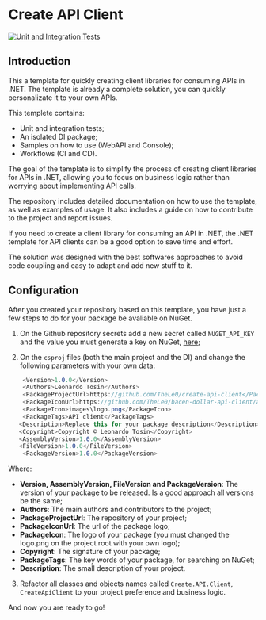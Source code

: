# Create API Client

[![Unit and Integration Tests](https://github.com/TheLe0/create-api-client/actions/workflows/tests.yml/badge.svg)](https://github.com/TheLe0/create-api-client/actions/workflows/tests.yml)

## Introduction

This a template for quickly creating client libraries for consuming APIs in .NET. The template is already a complete solution, you can quickly personalizate it to your own APIs.

This templete contains:

* Unit and integration tests;
* An isolated DI package;
* Samples on how to use (WebAPI and Console);
* Workflows (CI and CD).

The goal of the template is to simplify the process of creating client libraries for APIs in .NET, allowing you to focus on business logic rather than worrying about implementing API calls.

The repository includes detailed documentation on how to use the template, as well as examples of usage. It also includes a guide on how to contribute to the project and report issues.

If you need to create a client library for consuming an API in .NET, the .NET template for API clients can be a good option to save time and effort.

The solution was designed with the best softwares approaches to avoid code coupling and easy to adapt and add new stuff to it.

## Configuration

After you created your repository based on this template, you have just a few steps to do for your package be avaliable on NuGet.

1. On the Github repository secrets add a new secret called ```NUGET_API_KEY``` and the value you must generate a key on NuGet, [here](https://www.nuget.org/account/apikeys);

2. On the ```csproj``` files (both the main project and the DI) and change the following parameters with your own data:

```csharp
    <Version>1.0.0</Version>
    <Authors>Leonardo Tosin</Authors>
    <PackageProjectUrl>https://github.com/TheLe0/create-api-client</PackageProjectUrl>
    <PackageIconUrl>https://github.com/TheLe0/bacen-dollar-api-client/assets/40045069/b14e8770-75d7-40d1-adc7-4a8dde1885c9</PackageIconUrl>
    <PackageIcon>images\logo.png</PackageIcon>
    <PackageTags>API client</PackageTags>
   <Description>Replace this for your package description</Description>
   <Copyright>Copyright © Leonardo Tosin</Copyright>
   <AssemblyVersion>1.0.0</AssemblyVersion>
   <FileVersion>1.0.0</FileVersion>
    <PackageVersion>1.0.0</PackageVersion>
```

Where:

* <b>Version, AssemblyVersion, FileVersion and PackageVersion</b>: The version of your package to be released. Is a good approach all versions be the same;
* <b>Authors</b>: The main authors and contributors to the project;
* <b>PackageProjectUrl</b>: The repository of your project;
* <b>PackageIconUrl</b>: The url of the package logo;
* <b>PackageIcon</b>: The logo of your package (you must changed the logo.png on the project root with your own logo);
* <b>Copyright</b>: The signature of your package;
* <b>PackageTags</b>: The key words of your package, for searching on NuGet;
* <b>Description</b>: The small description of your project.

3. Refactor all classes and objects names called ```Create.API.Client```, ```CreateApiClient``` to your project preference and business logic.

And now you are ready to go!
